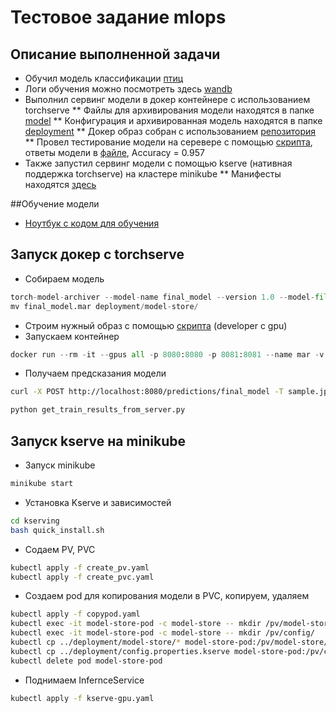 # Тестовое задание mlops
## Описание выполненной задачи
* Обучил модель классификации [птиц](https://www.kaggle.com/datasets/gpiosenka/100-bird-species)
* Логи обучения можно посмотреть здесь [wandb](https://wandb.ai/dreminm/SberBirdsTestAssignment)
* Выполнил сервинг модели в докер контейнере с использованием torchserve
** Файлы для архивирования модели находятся в папке [model](model)
** Конфигурация и архивированная модель находятся в папке [deployment](deployment)
** Докер образ собран с использованием [репозитория](https://github.com/pytorch/serve/tree/master/kubernetes/kserve)
** Провел тестирование модели на серевере с помощью [скрипта](get_train_results_from_server.py), ответы модели в [файле](test_answers.json), Accuracy = 0.957
* Также запустил сервинг модели с помощью kserve (нативная поддержка torchserve) на кластере minikube
** Манифесты находятся [здесь](kserving/)

##Обучение модели
* [Ноутбук с кодом для обучения](TrainModel.ipynb)

## Запуск докер с torchserve
* Собираем модель
```python
torch-model-archiver --model-name final_model --version 1.0 --model-file model/final_model.py --serialized-file model/final_model.pth --handler model/handler.py --extra-files model/index_to_name.json
mv final_model.mar deployment/model-store/
```
* Строим нужный образ с помощью [скрипта](https://github.com/pytorch/serve/blob/master/kubernetes/kserve/build_image.sh) (developer с gpu)
* Запускаем контейнер
```python
docker run --rm -it --gpus all -p 8080:8080 -p 8081:8081 --name mar -v deployment/model-store:/home/model-server/model-store  -v deployment/config.properties:/home/model-server/config.properties  pytorch/torchserve:latest-gpu
```
* Получаем предсказания модели
```bash
curl -X POST http://localhost:8080/predictions/final_model -T sample.jpg
```
```python
python get_train_results_from_server.py
```
## Запуск kserve на minikube
*  Запуск minikube
```bash
minikube start
```
* Установка Kserve и зависимостей
```bash
cd kserving
bash quick_install.sh
```
* Содаем PV, PVC
```bash
kubectl apply -f create_pv.yaml
kubectl apply -f create_pvc.yaml
```
* Создаем pod для копирования модели в PVC, копируем, удаляем
```bash
kubectl apply -f copypod.yaml
kubectl exec -it model-store-pod -c model-store -- mkdir /pv/model-store/
kubectl exec -it model-store-pod -c model-store -- mkdir /pv/config/
kubectl cp ../deployment/model-store/* model-store-pod:/pv/model-store/ -c model-store
kubectl cp ../deployment/config.properties.kserve model-store-pod:/pv/config/config.properties -c model-store 
kubectl delete pod model-store-pod
```
* Поднимаем InfernceService
```bash
kubectl apply -f kserve-gpu.yaml
```